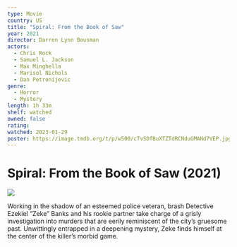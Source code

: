 ```yaml
---
type: Movie
country: US
title: "Spiral: From the Book of Saw"
year: 2021
director: Darren Lynn Bousman
actors:
  - Chris Rock
  - Samuel L. Jackson
  - Max Minghella
  - Marisol Nichols
  - Dan Petronijevic
genre:
  - Horror
  - Mystery
length: 1h 33m
shelf: watched
owned: false
rating:
watched: 2023-01-29
poster: https://image.tmdb.org/t/p/w500/cTvSDfBuXTZTdRCNduGMANd7VEP.jpg
---
```


# Spiral: From the Book of Saw (2021)

![](https://image.tmdb.org/t/p/w500/cTvSDfBuXTZTdRCNduGMANd7VEP.jpg)

Working in the shadow of an esteemed police veteran, brash Detective Ezekiel “Zeke” Banks and his rookie partner take charge of a grisly investigation into murders that are eerily reminiscent of the city’s gruesome past.  Unwittingly entrapped in a deepening mystery, Zeke finds himself at the center of the killer’s morbid game.